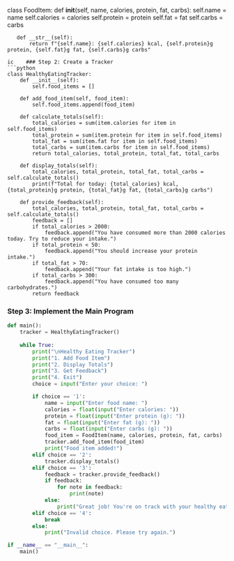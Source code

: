 



  
   class FoodItem:
       def __init__(self, name, calories, protein, fat, carbs):
           self.name = name
           self.calories = calories
           self.protein = protein
           self.fat = fat
           self.carbs = carbs

       def __str__(self):
           return f"{self.name}: {self.calories} kcal, {self.protein}g protein, {self.fat}g fat, {self.carbs}g carbs"
   ```
ic    ### Step 2: Create a Tracker
   ```python
   class HealthyEatingTracker:
       def __init__(self):
           self.food_items = []

       def add_food_item(self, food_item):
           self.food_items.append(food_item)

       def calculate_totals(self):
           total_calories = sum(item.calories for item in self.food_items)
           total_protein = sum(item.protein for item in self.food_items)
           total_fat = sum(item.fat for item in self.food_items)
           total_carbs = sum(item.carbs for item in self.food_items)
           return total_calories, total_protein, total_fat, total_carbs

       def display_totals(self):
           total_calories, total_protein, total_fat, total_carbs = self.calculate_totals()
           print(f"Total for today: {total_calories} kcal, {total_protein}g protein, {total_fat}g fat, {total_carbs}g carbs")

       def provide_feedback(self):
           total_calories, total_protein, total_fat, total_carbs = self.calculate_totals()
           feedback = []
           if total_calories > 2000:
               feedback.append("You have consumed more than 2000 calories today. Try to reduce your intake.")
           if total_protein < 50:
               feedback.append("You should increase your protein intake.")
           if total_fat > 70:
               feedback.append("Your fat intake is too high.")
           if total_carbs > 300:
               feedback.append("You have consumed too many carbohydrates.")
           return feedback
   ```

   ### Step 3: Implement the Main Program
   ```python
   def main():
       tracker = HealthyEatingTracker()
       
       while True:
           print("\nHealthy Eating Tracker")
           print("1. Add Food Item")
           print("2. Display Totals")
           print("3. Get Feedback")
           print("4. Exit")
           choice = input("Enter your choice: ")

           if choice == '1':
               name = input("Enter food name: ")
               calories = float(input("Enter calories: "))
               protein = float(input("Enter protein (g): "))
               fat = float(input("Enter fat (g): "))
               carbs = float(input("Enter carbs (g): "))
               food_item = FoodItem(name, calories, protein, fat, carbs)
               tracker.add_food_item(food_item)
               print("Food item added!")
           elif choice == '2':
               tracker.display_totals()
           elif choice == '3':
               feedback = tracker.provide_feedback()
               if feedback:
                   for note in feedback:
                       print(note)
               else:
                   print("Great job! You're on track with your healthy eating goals.")
           elif choice == '4':
               break
           else:
               print("Invalid choice. Please try again.")

   if __name__ == "__main__":
       main()
   ```

